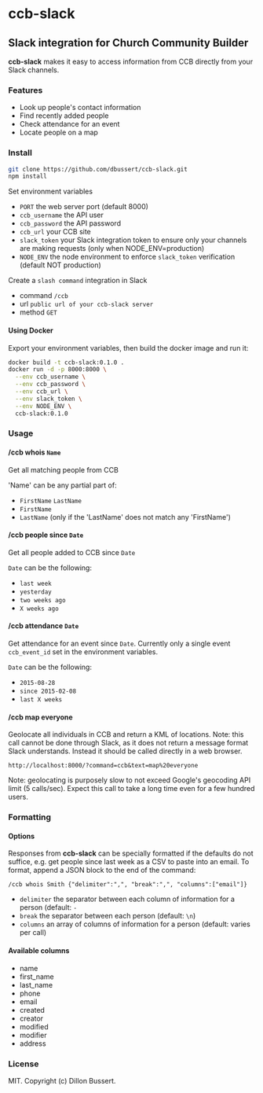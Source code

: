 # ccb-slack

## Slack integration for Church Community Builder

**ccb-slack** makes it easy to access information from CCB directly from your Slack channels.

### Features

- Look up people's contact information
- Find recently added people
- Check attendance for an event
- Locate people on a map

### Install

```bash
git clone https://github.com/dbussert/ccb-slack.git
npm install
```

Set environment variables

- `PORT` the web server port (default 8000)
- `ccb_username` the API user
- `ccb_password` the API password
- `ccb_url` your CCB site
- `slack_token` your Slack integration token to ensure only your channels are making requests (only when NODE_ENV=production)
- `NODE_ENV` the node environment to enforce `slack_token` verification (default NOT production)

Create a `slash command` integration in Slack

- command `/ccb`
- url `public url of your ccb-slack server`
- method `GET` 

#### Using Docker

Export your environment variables, then build the docker image and run it:

```bash
docker build -t ccb-slack:0.1.0 .
docker run -d -p 8000:8000 \
  --env ccb_username \
  --env ccb_password \
  --env ccb_url \
  --env slack_token \
  --env NODE_ENV \
  ccb-slack:0.1.0
```

### Usage

#### /ccb whois `Name`

Get all matching people from CCB

'Name' can be any partial part of:

- `FirstName` `LastName`
- `FirstName`
- `LastName` (only if the 'LastName' does not match any 'FirstName')

#### /ccb people since `Date`

Get all people added to CCB since `Date`

`Date` can be the following:

- `last week`
- `yesterday`
- `two weeks ago`
- `X weeks ago`

#### /ccb attendance `Date`

Get attendance for an event since `Date`.  Currently only a single event `ccb_event_id` set in the environment variables.

`Date` can be the following:

- `2015-08-28`
- `since 2015-02-08`
- `last X weeks`

#### /ccb map everyone

Geolocate all individuals in CCB and return a KML of locations.  Note: this call cannot be done through Slack, as it does not return a message format Slack understands.  Instead it should be called directly in a web browser.

`http://localhost:8000/?command=ccb&text=map%20everyone`

Note: geolocating is purposely slow to not exceed Google's geocoding API limit (5 calls/sec).  Expect this call to take a long time even for a few hundred users.

### Formatting

#### Options

Responses from **ccb-slack** can be specially formatted if the defaults do not suffice, e.g. get people since last week as a CSV to paste into an email.  To format, append a JSON block to the end of the command:

`/ccb whois Smith {"delimiter":",", "break":",", "columns":["email"]}`

- `delimiter` the separator between each column of information for a person (default: ` - `
- `break` the separator between each person (default: `\n`)
- `columns` an array of columns of information for a person (default: varies per call)

#### Available columns

- name
- first_name
- last_name
- phone
- email
- created
- creator
- modified
- modifier
- address

### License

MIT. Copyright (c) Dillon Bussert.
